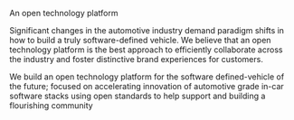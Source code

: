 An open technology platform

Significant changes in the automotive industry demand paradigm shifts in how to build a truly software-defined vehicle. We believe that an open technology platform is the best approach to efficiently collaborate across the industry and foster distinctive brand experiences for customers.

 

We build an open technology platform for the software defined-vehicle of the future; focused on accelerating innovation of automotive grade in-car software stacks using open standards to help support and building a flourishing community
